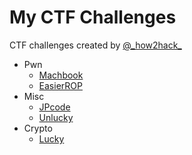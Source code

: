 # My CTF Challenges

CTF challenges created by [@\_how2hack\_](https://twitter.com/_how2hack_)

* Pwn
    * [Machbook](balsnctf-2019/machbook)
    * [EasierROP](eof_finalctf-2020/easierROP)
* Misc
    * [JPcode](balsnctf-2019/jpcode)
    * [Unlucky](eof_finalctf-2020/unlucky)
* Crypto
    * [Lucky](eof_finalctf-2020/lucky)

